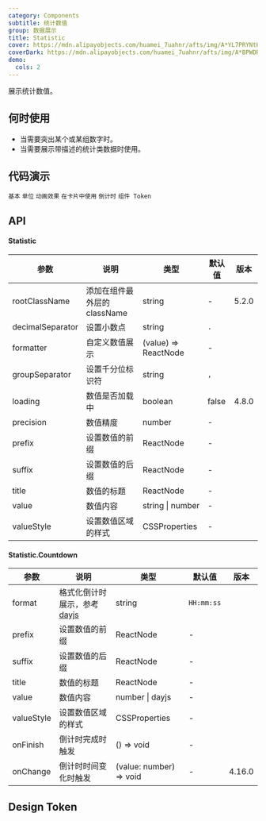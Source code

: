 ```yaml
---
category: Components
subtitle: 统计数值
group: 数据展示
title: Statistic
cover: https://mdn.alipayobjects.com/huamei_7uahnr/afts/img/A*YL7PRYNtH-4AAAAAAAAAAAAADrJ8AQ/original
coverDark: https://mdn.alipayobjects.com/huamei_7uahnr/afts/img/A*BPWDRbSYxJ4AAAAAAAAAAAAADrJ8AQ/original
demo:
  cols: 2
---
```


展示统计数值。

## 何时使用

- 当需要突出某个或某组数字时。
- 当需要展示带描述的统计类数据时使用。

## 代码演示

<!-- prettier-ignore -->
<code src="./demo/basic.tsx">基本</code>
<code src="./demo/unit.tsx">单位</code>
<code src="./demo/animated.tsx">动画效果</code>
<code src="./demo/card.tsx" background="grey">在卡片中使用</code>
<code src="./demo/countdown.tsx">倒计时</code>
<code src="./demo/component-token.tsx" debug>组件 Token</code>

## API

#### Statistic

| 参数             | 说明                         | 类型                 | 默认值 | 版本  |
| ---------------- | ---------------------------- | -------------------- | ------ | ----- |
| rootClassName    | 添加在组件最外层的 className | string               | -      | 5.2.0 |
| decimalSeparator | 设置小数点                   | string               | `.`    |       |
| formatter        | 自定义数值展示               | (value) => ReactNode | -      |       |
| groupSeparator   | 设置千分位标识符             | string               | `,`    |       |
| loading          | 数值是否加载中               | boolean              | false  | 4.8.0 |
| precision        | 数值精度                     | number               | -      |       |
| prefix           | 设置数值的前缀               | ReactNode            | -      |       |
| suffix           | 设置数值的后缀               | ReactNode            | -      |       |
| title            | 数值的标题                   | ReactNode            | -      |       |
| value            | 数值内容                     | string \| number     | -      |       |
| valueStyle       | 设置数值区域的样式           | CSSProperties        | -      |       |

#### Statistic.Countdown

| 参数 | 说明 | 类型 | 默认值 | 版本 |
| --- | --- | --- | --- | --- |
| format | 格式化倒计时展示，参考 [dayjs](https://day.js.org/) | string | `HH:mm:ss` |  |
| prefix | 设置数值的前缀 | ReactNode | - |  |
| suffix | 设置数值的后缀 | ReactNode | - |  |
| title | 数值的标题 | ReactNode | - |  |
| value | 数值内容 | number \| dayjs | - |  |
| valueStyle | 设置数值区域的样式 | CSSProperties | - |  |
| onFinish | 倒计时完成时触发 | () => void | - |  |
| onChange | 倒计时时间变化时触发 | (value: number) => void | - | 4.16.0 |

## Design Token

<ComponentTokenTable component="Statistic"></ComponentTokenTable>

